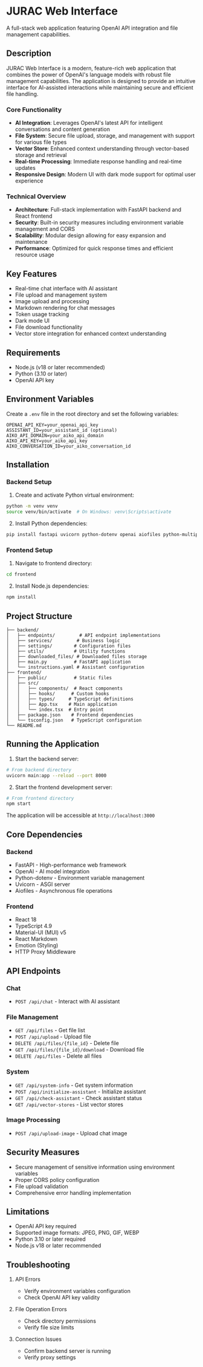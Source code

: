 # JURAC Web Interface

A full-stack web application featuring OpenAI API integration and file management capabilities.

## Description

JURAC Web Interface is a modern, feature-rich web application that combines the power of OpenAI's language models with robust file management capabilities. The application is designed to provide an intuitive interface for AI-assisted interactions while maintaining secure and efficient file handling.

### Core Functionality
- **AI Integration**: Leverages OpenAI's latest API for intelligent conversations and content generation
- **File System**: Secure file upload, storage, and management with support for various file types
- **Vector Store**: Enhanced context understanding through vector-based storage and retrieval
- **Real-time Processing**: Immediate response handling and real-time updates
- **Responsive Design**: Modern UI with dark mode support for optimal user experience

### Technical Overview
- **Architecture**: Full-stack implementation with FastAPI backend and React frontend
- **Security**: Built-in security measures including environment variable management and CORS
- **Scalability**: Modular design allowing for easy expansion and maintenance
- **Performance**: Optimized for quick response times and efficient resource usage

## Key Features

- Real-time chat interface with AI assistant
- File upload and management system
- Image upload and processing
- Markdown rendering for chat messages
- Token usage tracking
- Dark mode UI
- File download functionality
- Vector store integration for enhanced context understanding

## Requirements

- Node.js (v18 or later recommended)
- Python (3.10 or later)
- OpenAI API key

## Environment Variables

Create a `.env` file in the root directory and set the following variables:

```
OPENAI_API_KEY=your_openai_api_key
ASSISTANT_ID=your_assistant_id (optional)
AIKO_API_DOMAIN=your_aiko_api_domain
AIKO_API_KEY=your_aiko_api_key
AIKO_CONVERSATION_ID=your_aiko_conversation_id
```

## Installation

### Backend Setup

1. Create and activate Python virtual environment:
```bash
python -m venv venv
source venv/bin/activate  # On Windows: venv\Scripts\activate
```

2. Install Python dependencies:
```bash
pip install fastapi uvicorn python-dotenv openai aiofiles python-multipart requests
```

### Frontend Setup

1. Navigate to frontend directory:
```bash
cd frontend
```

2. Install Node.js dependencies:
```bash
npm install
```

## Project Structure

```
├── backend/
│   ├── endpoints/         # API endpoint implementations
│   ├── services/         # Business logic
│   ├── settings/        # Configuration files
│   ├── utils/           # Utility functions
│   ├── downloaded_files/ # Downloaded files storage
│   ├── main.py          # FastAPI application
│   └── instructions.yaml # Assistant configuration
├── frontend/
│   ├── public/          # Static files
│   ├── src/
│   │   ├── components/  # React components
│   │   ├── hooks/      # Custom hooks
│   │   ├── types/     # TypeScript definitions
│   │   ├── App.tsx    # Main application
│   │   └── index.tsx  # Entry point
│   ├── package.json    # Frontend dependencies
│   └── tsconfig.json   # TypeScript configuration
└── README.md
```

## Running the Application

1. Start the backend server:
```bash
# From backend directory
uvicorn main:app --reload --port 8000
```

2. Start the frontend development server:
```bash
# From frontend directory
npm start
```

The application will be accessible at `http://localhost:3000`

## Core Dependencies

### Backend
- FastAPI - High-performance web framework
- OpenAI - AI model integration
- Python-dotenv - Environment variable management
- Uvicorn - ASGI server
- Aiofiles - Asynchronous file operations

### Frontend
- React 18
- TypeScript 4.9
- Material-UI (MUI) v5
- React Markdown
- Emotion (Styling)
- HTTP Proxy Middleware

## API Endpoints

### Chat
- `POST /api/chat` - Interact with AI assistant

### File Management
- `GET /api/files` - Get file list
- `POST /api/upload` - Upload file
- `DELETE /api/files/{file_id}` - Delete file
- `GET /api/files/{file_id}/download` - Download file
- `DELETE /api/files` - Delete all files

### System
- `GET /api/system-info` - Get system information
- `POST /api/initialize-assistant` - Initialize assistant
- `GET /api/check-assistant` - Check assistant status
- `GET /api/vector-stores` - List vector stores

### Image Processing
- `POST /api/upload-image` - Upload chat image

## Security Measures

- Secure management of sensitive information using environment variables
- Proper CORS policy configuration
- File upload validation
- Comprehensive error handling implementation

## Limitations

- OpenAI API key required
- Supported image formats: JPEG, PNG, GIF, WEBP
- Python 3.10 or later required
- Node.js v18 or later recommended

## Troubleshooting

1. API Errors
   - Verify environment variables configuration
   - Check OpenAI API key validity

2. File Operation Errors
   - Check directory permissions
   - Verify file size limits

3. Connection Issues
   - Confirm backend server is running
   - Verify proxy settings